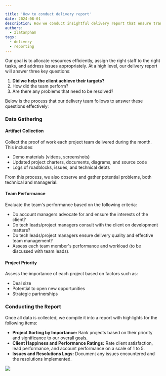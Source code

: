 ```yaml
---

title: 'How to conduct delivery report'
date: 2024-08-01
description: How we conduct insightful delivery report that ensure transparency, improve team performance, and enhance client relationships
authors:
  - zlatanpham
tags:
  - delivery
  - reporting
---
```


Our goal is to allocate resources efficiently, assign the right staff to the right tasks, and address issues appropriately. At a high level, our delivery report will answer three key questions:

1. **Did we help the client achieve their targets?**
2. How did the team perform?
3. Are there any problems that need to be resolved?

Below is the process that our delivery team follows to answer these questions effectively:

### Data Gathering

#### Artifact Collection

Collect the proof of work each project team delivered during the month. This includes:

- Demo materials (videos, screenshots)
- Updated project charters, documents, diagrams, and source code
- Logs of roadblocks, issues, and technical debts

From this process, we also observe and gather potential problems, both technical and managerial.

#### Team Performance

Evaluate the team's performance based on the following criteria:

- Do account managers advocate for and ensure the interests of the client?
- Do tech leads/project managers consult with the client on development matters?
- Do tech leads/project managers ensure delivery quality and effective team management?
- Assess each team member's performance and workload (to be discussed with team leads).

#### Project Priority

Assess the importance of each project based on factors such as:

- Deal size
- Potential to open new opportunities
- Strategic partnerships

### Conducting the Report

Once all data is collected, we compile it into a report with highlights for the following items:

- **Project Sorting by Importance:** Rank projects based on their priority and significance to our overall goals.
- **Client Happiness and Performance Ratings:** Rate client satisfaction, lead performance, and account performance on a scale of 1 to 5.
- **Issues and Resolutions Logs:** Document any issues encountered and the resolutions implemented.

![](how-to-conduct-delivery-reports_delivery-report-sample.webp)
